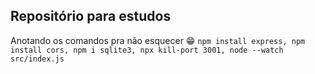 ## Repositório para estudos
Anotando os comandos pra não esquecer 😁
`npm install express, npm install cors, npm i sqlite3, npx kill-port 3001, node --watch src/index.js`